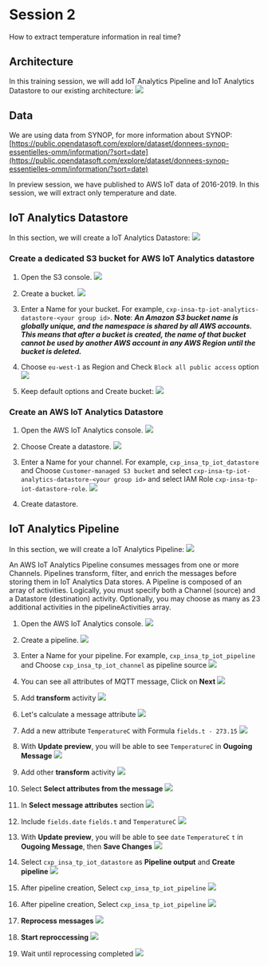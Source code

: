 # Session 2
How to extract temperature information in real time?

## Architecture

In this training session, we will add IoT Analytics Pipeline and IoT Analytics Datastore to our existing architecture:
![](img/architecture.png)

## Data

We are using data from SYNOP, for more information about SYNOP: [https://public.opendatasoft.com/explore/dataset/donnees-synop-essentielles-omm/information/?sort=date](https://public.opendatasoft.com/explore/dataset/donnees-synop-essentielles-omm/information/?sort=date)

In preview session, we have published to AWS IoT data of 2016-2019. In this session, we will extract only temperature and date.

## IoT Analytics Datastore

In this section, we will create a IoT Analytics Datastore:
![](img/architecture_datastore.png)

### Create a dedicated S3 bucket for AWS IoT Analytics datastore
1. Open the S3 console.
![](img/s3_service.png)

1. Create a bucket.
![](img/s3_create_bucket.png)

1. Enter a Name for your bucket. For example, `cxp-insa-tp-iot-analytics-datastore-<your group id>`.
__Note__: __*An Amazon S3 bucket name is globally unique, and the namespace is shared by all AWS accounts. This means that after a bucket is created, the name of that bucket cannot be used by another AWS account in any AWS Region until the bucket is deleted.*__

1. Choose `eu-west-1` as Region and Check `Block all public access` option
![](img/s3_create_bucket_1.png)

1. Keep default options and Create bucket:
![](img/s3_create_bucket_2.png)

### Create an AWS IoT Analytics Datastore
1. Open the AWS IoT Analytics console.
![](img/iot_analytics_service.png)

1. Choose Create a datastore.
![](img/iot_analytics_datastore_create_1.png)

1. Enter a Name for your channel. For example, `cxp_insa_tp_iot_datastore` and Choose `Customer-managed S3 bucket` and select `cxp-insa-tp-iot-analytics-datastore-<your group id>` and select IAM Role `cxp-insa-tp-iot-datastore-role`.
![](img/iot_analytics_datastore_create_2.png)

1. Create datastore.

## IoT Analytics Pipeline

In this section, we will create a IoT Analytics Pipeline:
![](img/architecture_pipeline.png)

An AWS IoT Analytics Pipeline consumes messages from one or more Channels. Pipelines transform, filter, and enrich the messages before storing them in IoT Analytics Data stores. A Pipeline is composed of an array of activities. Logically, you must specify both a Channel (source) and a Datastore (destination) activity. Optionally, you may choose as many as 23 additional activities in the pipelineActivities array.

1. Open the AWS IoT Analytics console.
![](img/iot_analytics_service.png)

1. Create a pipeline.
![](img/iot_analytics_pipeline_create_1.png)

1. Enter a Name for your pipeline. For example, `cxp_insa_tp_iot_pipeline` and Choose `cxp_insa_tp_iot_channel` as pipeline source
![](img/iot_analytics_pipeline_create_2.png)

1. You can see all attributes of MQTT message, Click on __Next__
![](img/iot_analytics_pipeline_create_3.png)

1. Add __transform__ activity
![](img/iot_analytics_pipeline_create_4.png)

1. Let's calculate a message attribute
![](img/iot_analytics_pipeline_create_5.png)

1. Add a new attribute `TemperatureC` with Formula `fields.t - 273.15`
![](img/iot_analytics_pipeline_create_6.png)

1. With __Update preview__, you will be able to see `TemperatureC` in __Ougoing Message__
![](img/iot_analytics_pipeline_create_7.png)

1. Add other __transform__ activity
![](img/iot_analytics_pipeline_create_8.png)

1. Select __Select attributes from the message__
![](img/iot_analytics_pipeline_create_9.png)

1. In __Select message attributes__ section
![](img/iot_analytics_pipeline_create_10.png)

1. Include `fields.date` `fields.t` and `TemperatureC`
![](img/iot_analytics_pipeline_create_11.png)

1. With __Update preview__, you will be able to see `date` `TemperatureC` `t` in __Ougoing Message__, then __Save Changes__
![](img/iot_analytics_pipeline_create_12.png)

1. Select `cxp_insa_tp_iot_datastore` as __Pipeline output__ and __Create pipeline__
![](img/iot_analytics_pipeline_create_42.png)

1. After pipeline creation, Select `cxp_insa_tp_iot_pipeline`
![](img/iot_analytics_pipeline_create_13.png)

1. After pipeline creation, Select `cxp_insa_tp_iot_pipeline`
![](img/iot_analytics_pipeline_create_13.png)

1. __Reprocess messages__
![](img/iot_analytics_pipeline_create_14.png)

1. __Start reproccessing__
![](img/iot_analytics_pipeline_create_43.png)

1. Wait until reprocessing completed
![](img/iot_analytics_pipeline_create_15.png)